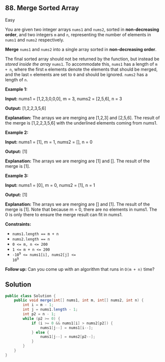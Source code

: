 ## 88\. Merge Sorted Array

Easy

You are given two integer arrays `nums1` and `nums2`, sorted in **non-decreasing order**, and two integers `m` and `n`, representing the number of elements in `nums1` and `nums2` respectively.

**Merge** `nums1` and `nums2` into a single array sorted in **non-decreasing order**.

The final sorted array should not be returned by the function, but instead be _stored inside the array_ `nums1`. To accommodate this, `nums1` has a length of `m + n`, where the first `m` elements denote the elements that should be merged, and the last `n` elements are set to `0` and should be ignored. `nums2` has a length of `n`.

**Example 1:**

**Input:** nums1 = [1,2,3,0,0,0], m = 3, nums2 = [2,5,6], n = 3

**Output:** [1,2,2,3,5,6]

**Explanation:** The arrays we are merging are [1,2,3] and [2,5,6]. The result of the merge is [1,2,2,3,5,6] with the underlined elements coming from nums1. 

**Example 2:**

**Input:** nums1 = [1], m = 1, nums2 = [], n = 0

**Output:** [1]

**Explanation:** The arrays we are merging are [1] and []. The result of the merge is [1]. 

**Example 3:**

**Input:** nums1 = [0], m = 0, nums2 = [1], n = 1

**Output:** [1]

**Explanation:** The arrays we are merging are [] and [1]. The result of the merge is [1]. Note that because m = 0, there are no elements in nums1. The 0 is only there to ensure the merge result can fit in nums1. 

**Constraints:**

*   `nums1.length == m + n`
*   `nums2.length == n`
*   `0 <= m, n <= 200`
*   `1 <= m + n <= 200`
*   <code>-10<sup>9</sup> <= nums1[i], nums2[j] <= 10<sup>9</sup></code>

**Follow up:** Can you come up with an algorithm that runs in `O(m + n)` time?

## Solution

```java
public class Solution {
    public void merge(int[] nums1, int m, int[] nums2, int n) {
        int i = m - 1;
        int j = nums1.length - 1;
        int p2 = n - 1;
        while (p2 >= 0) {
            if (i >= 0 && nums1[i] > nums2[p2]) {
                nums1[j--] = nums1[i--];
            } else {
                nums1[j--] = nums2[p2--];
            }
        }
    }
}
```